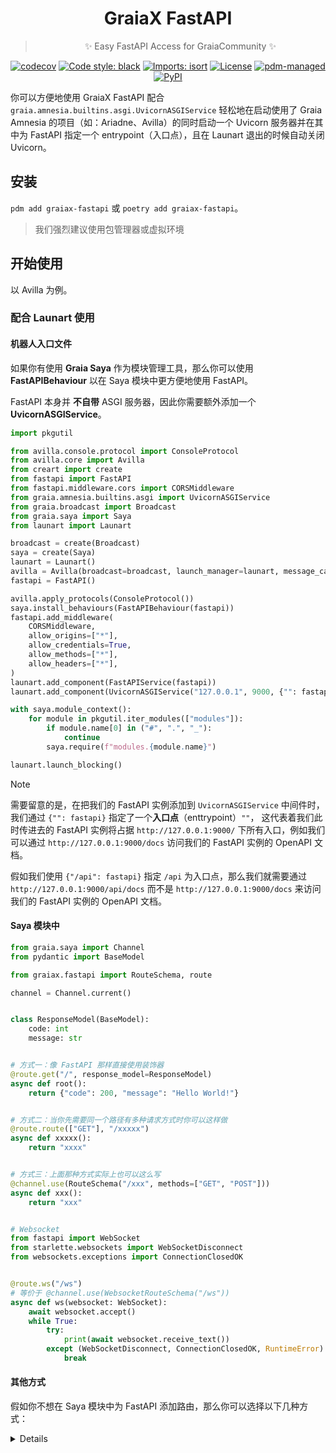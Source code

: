 <div align="center">

# GraiaX FastAPI

> :sparkles: Easy FastAPI Access for GraiaCommunity :sparkles:

[![codecov](https://codecov.io/gh/GraiaCommunity/graiax-fastapi/branch/master/graph/badge.svg?token=IU7kXPfTsV)](https://codecov.io/gh/GraiaCommunity/graiax-fastapi)
[![Code style: black](https://img.shields.io/badge/code%20style-black-000000.svg)](https://github.com/psf/black)
[![Imports: isort](https://img.shields.io/badge/%20imports-isort-%231674b1?style=flat&labelColor=ef8336)](https://pycqa.github.io/isort/)
[![License](https://img.shields.io/github/license/GraiaCommunity/graiax-fastapi)](https://github.com/GraiaCommunity/graiax-fastapi/blob/master/LICENSE)
[![pdm-managed](https://img.shields.io/badge/pdm-managed-blueviolet)](https://pdm.fming.dev)
[![PyPI](https://img.shields.io/pypi/v/graiax-fastapi)](https://img.shields.io/pypi/v/graiax-fastapi)

</div>

你可以方便地使用 GraiaX FastAPI 配合 `graia.amnesia.builtins.asgi.UvicornASGIService`
轻松地在启动使用了 Graia Amnesia 的项目（如：Ariadne、Avilla）的同时启动一个
Uvicorn 服务器并在其中为 FastAPI 指定一个 entrypoint（入口点），且在 Launart
退出的时候自动关闭 Uvicorn。

## 安装

`pdm add graiax-fastapi` 或 `poetry add graiax-fastapi`。

> 我们强烈建议使用包管理器或虚拟环境

## 开始使用

以 Avilla 为例。

### 配合 Launart 使用

#### 机器人入口文件

如果你有使用 **Graia Saya** 作为模块管理工具，那么你可以使用 **FastAPIBehaviour**
以在 Saya 模块中更方便地使用 FastAPI。

FastAPI 本身并 **不自带** ASGI 服务器，因此你需要额外添加一个 **UvicornASGIService**。

```python
import pkgutil

from avilla.console.protocol import ConsoleProtocol
from avilla.core import Avilla
from creart import create
from fastapi import FastAPI
from fastapi.middleware.cors import CORSMiddleware
from graia.amnesia.builtins.asgi import UvicornASGIService
from graia.broadcast import Broadcast
from graia.saya import Saya
from launart import Launart

broadcast = create(Broadcast)
saya = create(Saya)
launart = Launart()
avilla = Avilla(broadcast=broadcast, launch_manager=launart, message_cache_size=0)
fastapi = FastAPI()

avilla.apply_protocols(ConsoleProtocol())
saya.install_behaviours(FastAPIBehaviour(fastapi))
fastapi.add_middleware(
    CORSMiddleware,
    allow_origins=["*"],
    allow_credentials=True,
    allow_methods=["*"],
    allow_headers=["*"],
)
launart.add_component(FastAPIService(fastapi))
launart.add_component(UvicornASGIService("127.0.0.1", 9000, {"": fastapi}))  # type:ignore

with saya.module_context():
    for module in pkgutil.iter_modules(["modules"]):
        if module.name[0] in ("#", ".", "_"):
            continue
        saya.require(f"modules.{module.name}")

launart.launch_blocking()
```

> [!NOTE]
> 需要留意的是，在把我们的 FastAPI 实例添加到 `UvicornASGIService` 中间件时，我们通过 `{"": fastapi}` 指定了一个**入口点**（enttrypoint）`""`，
> 这代表着我们此时传进去的 FastAPI 实例将占据 `http://127.0.0.1:9000/` 下所有入口，例如我们可以通过 `http://127.0.0.1:9000/docs` 访问我们的
> FastAPI 实例的 OpenAPI 文档。
>
> 假如我们使用 `{"/api": fastapi}` 指定 `/api` 为入口点，那么我们就需要通过 `http://127.0.0.1:9000/api/docs` 而不是
> `http://127.0.0.1:9000/docs` 来访问我们的 FastAPI 实例的 OpenAPI 文档。

#### Saya 模块中

```python
from graia.saya import Channel
from pydantic import BaseModel

from graiax.fastapi import RouteSchema, route

channel = Channel.current()


class ResponseModel(BaseModel):
    code: int
    message: str


# 方式一：像 FastAPI 那样直接使用装饰器
@route.get("/", response_model=ResponseModel)
async def root():
    return {"code": 200, "message": "Hello World!"}


# 方式二：当你先需要同一个路径有多种请求方式时你可以这样做
@route.route(["GET"], "/xxxxx")
async def xxxxx():
    return "xxxx"


# 方式三：上面那种方式实际上也可以这么写
@channel.use(RouteSchema("/xxx", methods=["GET", "POST"]))
async def xxx():
    return "xxx"


# Websocket
from fastapi import WebSocket
from starlette.websockets import WebSocketDisconnect
from websockets.exceptions import ConnectionClosedOK


@route.ws("/ws")
# 等价于 @channel.use(WebsocketRouteSchema("/ws"))
async def ws(websocket: WebSocket):
    await websocket.accept()
    while True:
        try:
            print(await websocket.receive_text())
        except (WebSocketDisconnect, ConnectionClosedOK, RuntimeError):
            break
```

#### 其他方式

假如你不想在 Saya 模块中为 FastAPI 添加路由，那么你可以选择以下几种方式：

<details>

##### 在机器人入口文件中直接添加

```python
...
fastapi = FastAPI()
...
fastapi.add_middleware(
    CORSMiddleware,
    allow_origins=["*"],
    allow_credentials=True,
    allow_methods=["*"],
    allow_headers=["*"],
)

@fastapi.get("/main")
async def main():
    return "main"

...
launart.add_component(FastAPIService(fastapi))
launart.add_component(UvicornASGIService("127.0.0.1", 9000, {"": fastapi}))  # type:ignore
...
```

##### 在 Avilla 启动成功后添加

```python
from fastapi.responses import PlainTextResponse
from graiax.fastapi.interface import FastAPIProvider

async def interface_test():
    return PlainTextResponse("I'm from interface!")


@listen(ApplicationLaunched)
async def function():
    launart = Launart.current()
    fastapi = launart.get_interface(FastAPIProvider)
    fastapi.add_api_route("/interface", fastapi.get("/interface")(interface_test))
```

</details>
